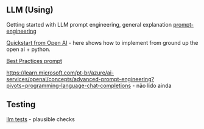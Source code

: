 


## LLM (Using) 
Getting started with LLM prompt engineering, general explanation
[prompt-engineering](https://learn.microsoft.com/en-us/ai/playbook/technology-guidance/generative-ai/working-with-llms/prompt-engineering)

[Quickstart from Open AI](https://platform.openai.com/docs/quickstart) - here shows how to implement from ground up the open ai + python.

[Best Practices prompt](https://help.openai.com/en/articles/6654000-best-practices-for-prompt-engineering-with-the-openai-api)

https://learn.microsoft.com/pt-br/azure/ai-services/openai/concepts/advanced-prompt-engineering?pivots=programming-language-chat-completions - não lido ainda

## Testing 

[llm tests](https://ten10.com/blog/how-to-test-llm-based-chatbots/) - plausible checks


